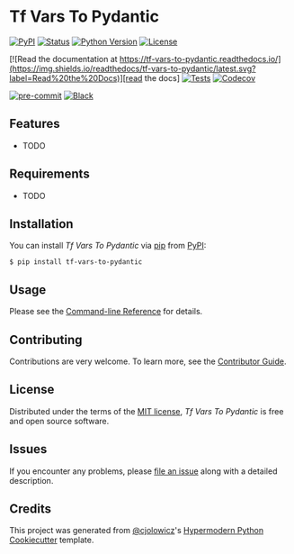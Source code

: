 # Tf Vars To Pydantic

[![PyPI](https://img.shields.io/pypi/v/tf-vars-to-pydantic.svg)][pypi status]
[![Status](https://img.shields.io/pypi/status/tf-vars-to-pydantic.svg)][pypi status]
[![Python Version](https://img.shields.io/pypi/pyversions/tf-vars-to-pydantic)][pypi status]
[![License](https://img.shields.io/pypi/l/tf-vars-to-pydantic)][license]

[![Read the documentation at https://tf-vars-to-pydantic.readthedocs.io/](https://img.shields.io/readthedocs/tf-vars-to-pydantic/latest.svg?label=Read%20the%20Docs)][read the docs]
[![Tests](https://github.com/andrewthetechie/tf-vars-to-pydantic/workflows/Tests/badge.svg)][tests]
[![Codecov](https://codecov.io/gh/andrewthetechie/tf-vars-to-pydantic/branch/main/graph/badge.svg)][codecov]

[![pre-commit](https://img.shields.io/badge/pre--commit-enabled-brightgreen?logo=pre-commit&logoColor=white)][pre-commit]
[![Black](https://img.shields.io/badge/code%20style-black-000000.svg)][black]

[pypi status]: https://pypi.org/project/tf-vars-to-pydantic/
[read the docs]: https://tf-vars-to-pydantic.readthedocs.io/
[tests]: https://github.com/andrewthetechie/tf-vars-to-pydantic/actions?workflow=Tests
[codecov]: https://app.codecov.io/gh/andrewthetechie/tf-vars-to-pydantic
[pre-commit]: https://github.com/pre-commit/pre-commit
[black]: https://github.com/psf/black

## Features

- TODO

## Requirements

- TODO

## Installation

You can install _Tf Vars To Pydantic_ via [pip] from [PyPI]:

```console
$ pip install tf-vars-to-pydantic
```

## Usage

Please see the [Command-line Reference] for details.

## Contributing

Contributions are very welcome.
To learn more, see the [Contributor Guide].

## License

Distributed under the terms of the [MIT license][license],
_Tf Vars To Pydantic_ is free and open source software.

## Issues

If you encounter any problems,
please [file an issue] along with a detailed description.

## Credits

This project was generated from [@cjolowicz]'s [Hypermodern Python Cookiecutter] template.

[@cjolowicz]: https://github.com/cjolowicz
[pypi]: https://pypi.org/
[hypermodern python cookiecutter]: https://github.com/cjolowicz/cookiecutter-hypermodern-python
[file an issue]: https://github.com/andrewthetechie/tf-vars-to-pydantic/issues
[pip]: https://pip.pypa.io/

<!-- github-only -->

[license]: https://github.com/andrewthetechie/tf-vars-to-pydantic/blob/main/LICENSE
[contributor guide]: https://github.com/andrewthetechie/tf-vars-to-pydantic/blob/main/CONTRIBUTING.md
[command-line reference]: https://tf-vars-to-pydantic.readthedocs.io/en/latest/usage.html
